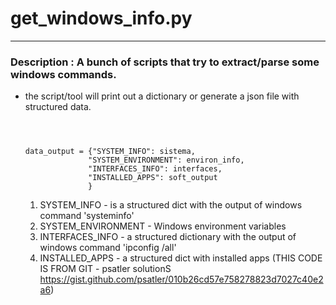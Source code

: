 # get_windows_info.py

---
### Description : A bunch  of scripts that try to extract/parse some windows commands.
- the script/tool will print out a dictionary or generate a json file with structured data.
    ````



    data_output = {"SYSTEM_INFO": sistema,
                  "SYSTEM_ENVIRONMENT": environ_info,
                  "INTERFACES_INFO": interfaces,
                  "INSTALLED_APPS": soft_output
                  }
    ````
    1. SYSTEM_INFO - is a structured dict with the output of windows command 'systeminfo'
    2. SYSTEM_ENVIRONMENT - Windows environment variables
    3. INTERFACES_INFO - a structured dictionary with the output of windows command 'ipconfig /all'
    3. INSTALLED_APPS - a structured dict with installed apps (THIS CODE IS FROM GIT -  psatler solutionS https://gist.github.com/psatler/010b26cd57e758278823d7027c40e2a6)